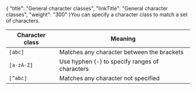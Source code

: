 {
    "title": "General character classes",
    "linkTitle": "General character classes",
    "weight": "300"
}You can specify a character class to match a set of characters.

<table>
   <thead>
      <tr>
<th class="HeadE-Column1-Header1">Character class         </th>
<th class="HeadD-Column1-Header1">Meaning         </th>
      </tr>
   </thead>
   <tbody>
      <tr>
         <td><code>[abc]</code>         </td>
         <td>Matches any character between the brackets         </td>
      </tr>
      <tr>
         <td><code>[a-zA-Z]</code>         </td>
         <td>Use hyphen (-) to specify ranges of characters         </td>
      </tr>
      <tr>
         <td><code>[^abc]</code>         </td>
         <td>Matches any character not specified         </td>
      </tr>
   </tbody>
</table>
